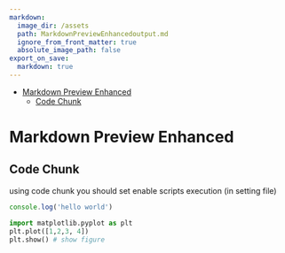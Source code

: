 ```yaml
---
markdown:
  image_dir: /assets
  path: MarkdownPreviewEnhancedoutput.md
  ignore_from_front_matter: true
  absolute_image_path: false
export_on_save:
  markdown: true
---
```



<!-- @import "[TOC]" {cmd="toc" depthFrom=1 depthTo=6 orderedList=false} -->

<!-- code_chunk_output -->

- [Markdown Preview Enhanced](#markdown-preview-enhanced)
  - [Code Chunk](#code-chunk)

<!-- /code_chunk_output -->

# Markdown Preview Enhanced

## Code Chunk

using code chunk you should set enable scripts execution (in setting file)

```javascript {cmd="node"}
console.log('hello world')
```

```python {cmd=true matplotlib=true}
import matplotlib.pyplot as plt
plt.plot([1,2,3, 4])
plt.show() # show figure
```
